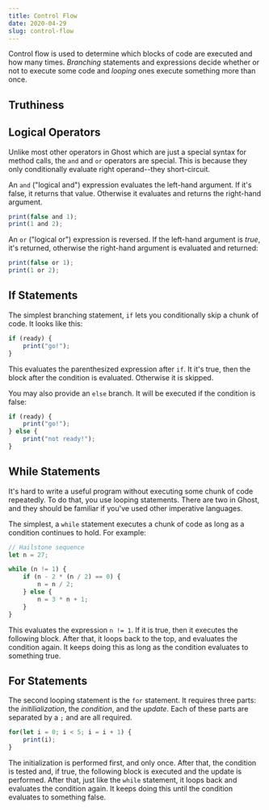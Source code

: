 ```yaml
---
title: Control Flow
date: 2020-04-29
slug: control-flow
---
```


Control flow is used to determine which blocks of code are executed and how many times. _Branching_ statements and expressions decide whether or not to execute some code and _looping_ ones execute something more than once.

## Truthiness

## Logical Operators
Unlike most other operators in Ghost which are just a special syntax for method calls, the `and` and `or` operators are special. This is because they only conditionally evaluate right operand--they short-circuit.

An `and` ("logical and") expression evaluates the left-hand argument. If it's false, it returns that value. Otherwise it evaluates and returns the right-hand argument.

```javascript
print(false and 1);
print(1 and 2);
```

An `or` ("logical or") expression is reversed. If the left-hand argument is _true_, it's returned, otherwise the right-hand argument is evaluated and returned:

```javascript
print(false or 1);
print(1 or 2);
```

## If Statements
The simplest branching statement, `if` lets you conditionally skip a chunk of code. It looks like this:

```javascript
if (ready) {
    print("go!");
}
```

This evaluates the parenthesized expression after `if`. It it's true, then the block after the condition is evaluated. Otherwise it is skipped.

You may also provide an `else` branch. It will be executed if the condition is false:

```javascript
if (ready) {
    print("go!");
} else {
    print("not ready!");
}
```

## While Statements
It's hard to write a useful program without executing some chunk of code repeatedly. To do that, you use looping statements. There are two in Ghost, and they should be familiar if you've used other imperative languages.

The simplest, a `while` statement executes a chunk of code as long as a condition continues to hold. For example:

```javascript
// Hailstone sequence
let n = 27;

while (n != 1) {
    if (n - 2 * (n / 2) == 0) {
        n = n / 2;
    } else {
        n = 3 * n + 1;
    }
}
```

This evaluates the expression `n != 1`. If it is true, then it executes the following block. After that, it loops back to the top, and evaluates the condition again. It keeps doing this as long as the condition evaluates to something true.

## For Statements
The second looping statement is the `for` statement. It requires three parts: the _initilialization_, the _condition_, and the _update_. Each of these parts are separated by a `;` and are all required.

```javascript
for(let i = 0; i < 5; i = i + 1) {
    print(i);
}
```

The initialization is performed first, and only once. After that, the condition is tested and, if true, the following block is executed and the update is performed. After that, just like the `while` statement, it loops back and evaluates the condition again. It keeps doing this until the condition evaluates to something false.
